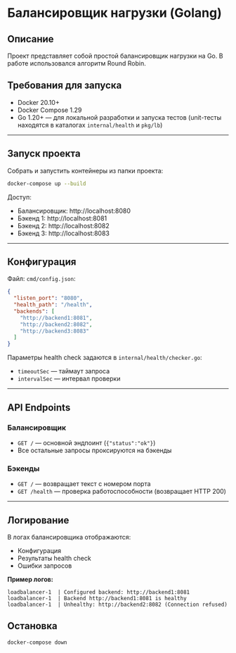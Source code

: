 # Балансировщик нагрузки (Golang)

## Описание

Проект представляет собой простой балансировщик нагрузки на Go. В работе использовался алгоритм Round Robin.

## Требования для запуска

- Docker 20.10+
- Docker Compose 1.29
- Go 1.20+ — для локальной разработки и запуска тестов (unit-тесты находятся в каталогах `internal/health` и `pkg/lb`)

---

## Запуск проекта

Собрать и запустить контейнеры из папки проекта:

```bash
docker-compose up --build
```

Доступ:

- Балансировщик: http://localhost:8080
- Бэкенд 1: http://localhost:8081
- Бэкенд 2: http://localhost:8082
- Бэкенд 3: http://localhost:8083

---

## Конфигурация

Файл: `cmd/config.json`:

```json
{
  "listen_port": "8080",
  "health_path": "/health",
  "backends": [
    "http://backend1:8081",
    "http://backend2:8082",
    "http://backend3:8083"
  ]
}
```

Параметры health check задаются в `internal/health/checker.go`:

- `timeoutSec` — таймаут запроса
- `intervalSec` — интервал проверки

---

## API Endpoints

### Балансировщик

- `GET /` — основной эндпоинт (`{"status":"ok"}`)
- Все остальные запросы проксируются на бэкенды

### Бэкенды

- `GET /` — возвращает текст с номером порта
- `GET /health` — проверка работоспособности (возвращает HTTP 200)

---

## Логирование

В логах балансировщика отображаются:

- Конфигурация
- Результаты health check
- Ошибки запросов

**Пример логов:**

```
loadbalancer-1  | Configured backend: http://backend1:8081
loadbalancer-1  | Backend http://backend1:8081 is healthy
loadbalancer-1  | Unhealthy: http://backend2:8082 (Connection refused)
```

## Остановка

```bash
docker-compose down
```
